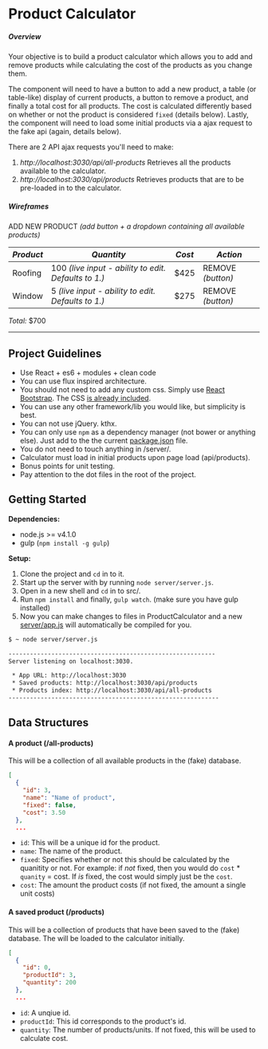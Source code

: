 # Product Calculator

##### Overview

Your objective is to build a product calculator which allows you to add and
remove products while calculating the cost of the products as you change them.

The component will need to have a button to add a new product, a table (or
table-like) display of current products, a button to remove a product, and
finally a total cost for all products. The cost is calculated differently based
on whether or not the product is considered `fixed` (details below). Lastly, the
component will need to load some initial products via a ajax request to the fake
api (again, details below).

There are 2 API ajax requests you'll need to make:

  1. *http://localhost:3030/api/all-products* Retrieves all the products available to the calculator.
  2. *http://localhost:3030/api/products* Retrieves products that are to be pre-loaded in to the calculator.


##### Wireframes

ADD NEW PRODUCT _(add button + a dropdown containing all available products)_

*Product* | *Quantity* | *Cost* | *Action*
--- | --- | --- | ---
Roofing | 100 _(live input - ability to edit. Defaults to 1.)_ | $425 | REMOVE _(button)_
Window | 5 _(live input - ability to edit. Defaults to 1.)_ | $275 | REMOVE _(button)_

*Total:* $700

----------------------------------------------

## Project Guidelines

* Use React + es6 + modules + clean code
* You can use flux inspired architecture.
* You should not need to add any custom css. Simply use [React Bootstrap](http://react-bootstrap.github.io/components.html). The CSS [is already included](server/app.html).
* You can use any other framework/lib you would like, but simplicity is best.
* You can not use jQuery. kthx.
* You can only use `npm` as a dependency manager (not bower or anything else). Just add to the the current [package.json](src/package.json) file.
* You do not need to touch anything in /server/.
* Calculator must load in initial products upon page load (api/products).
* Bonus points for unit testing.
* Pay attention to the dot files in the root of the project.

## Getting Started

**Dependencies:**

* node.js >= v4.1.0
* gulp (`npm install -g gulp`)

**Setup:**

1. Clone the project and `cd` in to it.
2. Start up the server with by running `node server/server.js`.
3. Open in a new shell and `cd` in to src/.
4. Run `npm install` and finally, `gulp watch`. (make sure you have gulp installed)
5. Now you can make changes to files in ProductCalculator and a new [server/app.js](server/app.js) will automatically be compiled for you.

```bash
$ ~ node server/server.js

----------------------------------------------------------
Server listening on localhost:3030.

 * App URL: http://localhost:3030
 * Saved products: http://localhost:3030/api/products
 * Products index: http://localhost:3030/api/all-products
-----------------------------------------------------------
```

## Data Structures

#### A product (/all-products)

This will be a collection of all available products in the (fake) database.

```json
[
  {
    "id": 3,
    "name": "Name of product",
    "fixed": false,
    "cost": 3.50
  },
  ...
```

* `id`: This will be a unique id for the product.
* `name`: The name of the product.
* `fixed`: Specifies whether or not this should be calculated by the quanitity or not. For example: if *not* fixed, then you would do `cost` * `quanity` = cost. If *is* fixed, the cost would simply just be the `cost`.
* `cost`: The amount the product costs (if not fixed, the amount a single unit costs)

#### A saved product (/products)

This will be a collection of products that have been saved to the (fake) database.
The will be loaded to the calculator initially.

```json
[
  {
    "id": 0,
    "productId": 3,
    "quantity": 200
  },
  ...
```

* `id`: A unqiue id.
* `productId`: This id corresponds to the product's id.
* `quantity`: The number of products/units. If not fixed, this will be used to calculate cost.
